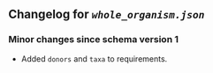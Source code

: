## Changelog for *`whole_organism.json`*

### Minor changes since schema version 1

* Added `donors` and `taxa` to requirements.
